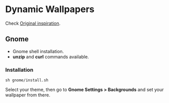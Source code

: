 # Dynamic Wallpapers

Check [Original inspiration](https://github.com/manishprivet/dynamic-gnome-wallpapers).

## Gnome

- Gnome shell installation.
- **unzip** and **curl** commands available.

### Installation

```shell
sh gnome/install.sh
```

Select your theme, then go to **Gnome Settings > Backgrounds** and set your wallpaper from there.
